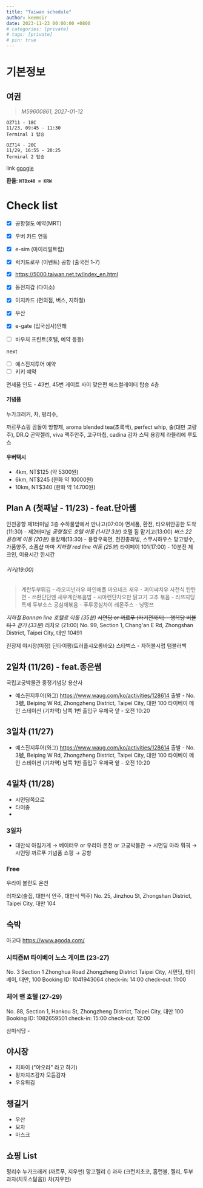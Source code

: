 ```yaml
---
title: "Taiwan schedule"
author: keemsir
date: 2023-11-23 00:00:00 +0800
# categories: [private]
# tags: [private]
# pin: true
---
```



# 기본정보
## 여권
> *M59600861, 2027-01-12*
>
	OZ711 - 18C
	11/23, 09:45 - 11:30
	Terminal 1 탑승
>
	OZ714 - 20C
	11/29, 16:55 - 20:25 
	Terminal 2 탑승

link [google](https://google.com)


__환율: `NTDx40 = KRW`__

# Check list
- [x] 공항철도 예약(MRT)
- [x] 우버 카드 연동
- [x] e-sim (마이리얼트립)
- [x] 럭키드로우 (이벤트) 공항 (출국전 1-7)
- [x] https://5000.taiwan.net.tw/index_en.html
- [x] 동전지갑 (다이소)
- [x] 이지카드 (편의점, 버스, 지하철)
- [x] 우산
- [x] e-gate (입국심사)안해

- [ ] 바우처 프린트(호텔, 예약 등등)

next 
- [ ] 예스진지투어 예약
- [ ] 키키 예약

면세품 인도 - 43번, 45번 게이트 사이 맞은편 에스컬레이터 탑승 4층



#### 기념품
누가크래커, 차, 펑리수,

까르푸쇼핑
곰돌이 방향제, aroma blended tea(초록색), perfect whip, 술(대만 고량주), 
DR.Q 곤약젤리, viva 맥주안주, 고구마칩, cadina 감자 스틱
용캉제
라뜰리에 루토스



#### 우버택시
- 4km, NT$125 (약 5300원)
- 6km, NT$245 (한화 약 10000원)
- 10km, NT$340 (한화 약 14700원)





## Plan A (첫째날 - 11/23) - feat.단아쌤

인천공항 제1터미널 3층 수하물앞에서 만나고(07:00)
면세품, 환전, 
타오위안공한 도착(11:30) - 제2터미널
*공항철도 호텔 이동 (1시간 3분)*
호텔 짐 맡기고(13:00)
*버스 22 용캉제 이동 (20분)*
용캉제(13:30) - 용캉우육면, 천진총좌빙, 스무시하우스 망고빙수, 가품양주, 소품샵 마마
*지하철 red line 이동 (25분)*
타이페이 101(17:00) - 10분전 체크인, 이용시간 한시간
###### 키키(19:00)
>계란두부튀김 - 라오피넌러우
>파인애플 마요네즈 새우 - 퍼이쌰치우
>사천식 탄탄면 - 쓰촨단단멘
>새우계란볶음밥 - 시아런단차오판
>닭고기 고추 볶음 - 라쯔지딩
>특제 두부소스 공심채볶음 - 푸루콩심차이
>레몬주스 - 닝멍쯔

*지하철 Bannan line 호텔로 이동 (35분)*
~~시먼딩 or 까르푸 (자기전까지) - 행복당 버블티 ?~~
*걷기 (33분)*
러차오 (21:00) No. 99, Section 1, Chang'an E Rd, Zhongshan District, Taipei City, 대만 10491


린장제 야시장(미정)
딘타이펑(트러플샤오롱바오)
스타벅스 - 자허블시럽
텀블러백

## 2일차 (11/26) - feat.종은쌤
국립고궁박물관
중정기념당
용산사

- 예스진지투어(와그)
https://www.waug.com/ko/activities/128614
출발 - No. 3號, Beiping W Rd, Zhongzheng District, Taipei City, 대만 100
타이베이 메인 스테이션 (기차역) 남쪽 1번 출입구 우체국 앞 - 오전 10:20


## 3일차 (11/27)
- 예스진지투어(와그)
https://www.waug.com/ko/activities/128614
출발 - No. 3號, Beiping W Rd, Zhongzheng District, Taipei City, 대만 100
타이베이 메인 스테이션 (기차역) 남쪽 1번 출입구 우체국 앞 - 오전 10:20

## 4일차 (11/28)


- 시먼딩쪽으로
- 타이중
- 



### 3일차
- 대만식 아침가게 → 베이터우 or 우리아 온천 or 고궁박물관 → 시먼딩 마라 훠궈 → 시먼딩 까르푸 기념품 쇼핑 → 공항


### Free
우라이 볼란도 온천

러차오(술집, 대만식 안주, 대만식 맥주)
No. 25, Jinzhou St, Zhongshan District, Taipei City, 대만 104


## 숙박
아고다 https://www.agoda.com/

### 시티즌M 타이베이 노스 게이트 (23-27)
No. 3 Section 1 Zhonghua Road Zhongzheng District Taipei City, 시먼딩, 타이베이, 대만, 100
Booking ID: 1041943064
check-in: 14:00
check-out: 11:00

### 체어 맨 호텔 (27-29)
No. 88, Section 1, Hankou St, Zhongzheng District, Taipei City, 대만 100
Booking ID: 1082659501
check-in: 15:00
check-out: 12:00


삼미식당 - 

## 야시장
- 지파이 ("야오라" 라고 하기)
- 왕자치즈감자 모듬감자
- 우유튀김


## 챙길거
- 우산
- 모자
- 마스크


## 쇼핑 List
펑리수
누가크래커 (까르푸, 지우펀)
망고젤리 ()
과자 (크런치초코, 홈런볼, 젤리, 두부과자(치토스닮음))
차(지우펀)

